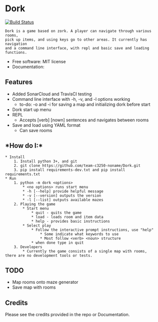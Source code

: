 <h1>Dork</h1>

[![Build Status](https://travis-ci.com/team-c3250-noname/Dork.svg?branch=master)](https://travis-ci.com/team-c3250-noname/Dork)


    Dork is a game based on zork. A player can navigate through various rooms,
    pick up items, and using keys go to other areas. It currently has navigation
    and a command line interface, with repl and basic save and loading functions.





* Free software: MIT license
* Documentation:


Features
--------

* Added SonarCloud and TravisCI testing
* Command line interface with -h, -v, and -l options working
    * to-do: -o and -i for saving a map and initializing dork before start
* Dork start up menu
* REPL
    * Accepts [verb] [nown] sentences and navigates between rooms
* Save and load using YAML format
    * Can save rooms

<h2>*How do I:*</h2>

    * Install
        1. Install python 3+, and git
        2. git clone https://github.com/team-c3250-noname/Dork.git
        3. pip install requirements-dev.txt and pip install requirements.txt
    * Run 
        1. python -m dork <options>
            * <no options> runs start menu
            * -h [--help] provide helpful message
            * -v [--version] outputs the version
            * -l [--list] outputs available mazes
        2. Playing the game
            * Start menu
                * quit - quits the game
                * load - loads room and item data
                * help - provides basic instructions
            * Select play
                * Follow the interactive prompt instructions, use "help"
                    * Some indicate what keywords to use
                    * Most follow <verb> <noun> structure
                * when done type in quit
        3. Developers
            * Currently the game consists of a single map with rooms, there are no development tools or tests.
        

TODO
---

* Map rooms onto maze generator
* Save map with rooms

Credits
-------

Please see the credits provided in the repo or Documentation.
